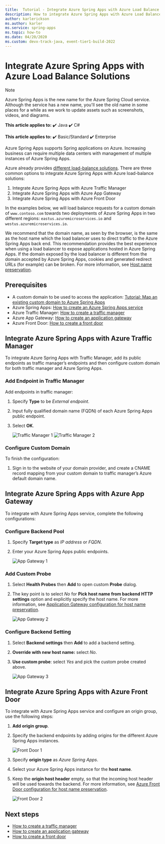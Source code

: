 ```yaml
---
title:  Tutorial - Integrate Azure Spring Apps with Azure Load Balance Solutions
description: How to integrate Azure Spring Apps with Azure Load Balance Solutions
author: karlerickson
ms.author: karler
ms.service: spring-apps
ms.topic: how-to
ms.date: 04/20/2020
ms.custom: devx-track-java, event-tier1-build-2022
---
```


# Integrate Azure Spring Apps with Azure Load Balance Solutions

> [!NOTE]
> Azure Spring Apps is the new name for the Azure Spring Cloud service. Although the service has a new name, you'll see the old name in some places for a while as we work to update assets such as screenshots, videos, and diagrams.

**This article applies to:** ✔️ Java ✔️ C#

**This article applies to:** ✔️ Basic/Standard ✔️ Enterprise

Azure Spring Apps supports Spring applications on Azure. Increasing business can require multiple data centers with management of multiple instances of Azure Spring Apps.

Azure already provides [different load-balance solutions](/azure/architecture/guide/technology-choices/load-balancing-overview). There are three common options to integrate Azure Spring Apps with Azure load-balance solutions:

1. Integrate Azure Spring Apps with Azure Traffic Manager
1. Integrate Azure Spring Apps with Azure App Gateway
1. Integrate Azure Spring Apps with Azure Front Door

In the examples below, we will load balance requests for a custom domain of `www.contoso.com` towards two deployments of Azure Spring Apps in two different regions: `eastus.azuremicroservices.io` and `westus.azuremicroservices.io`.

We recommend that the domain name, as seen by the browser, is the same as the host name which the load balancer uses to direct traffic to the Azure Spring Apps back end. This recommendation provides the best experience when using a load balancer to expose applications hosted in Azure Spring Apps. If the domain exposed by the load balancer is different from the domain accepted by Azure Spring Apps, cookies and generated redirect URLs (for example) can be broken. For more information, see [Host name preservation](/azure/architecture/best-practices/host-name-preservation).

## Prerequisites

* A custom domain to be used to access the application: [Tutorial: Map an existing custom domain to Azure Spring Apps](./tutorial-custom-domain.md)
* Azure Spring Apps: [How to create an Azure Spring Apps service](./quickstart.md)
* Azure Traffic Manager: [How to create a traffic manager](../traffic-manager/quickstart-create-traffic-manager-profile.md)
* Azure App Gateway: [How to create an application gateway](../application-gateway/quick-create-portal.md)
* Azure Front Door: [How to create a front door](../frontdoor/quickstart-create-front-door.md)

## Integrate Azure Spring Apps with Azure Traffic Manager

To integrate Azure Spring Apps with Traffic Manager, add its public endpoints as traffic manager’s endpoints and then configure custom domain for both traffic manager and Azure Spring Apps.

### Add Endpoint in Traffic Manager

Add endpoints in traffic manager:

1. Specify **Type** to be *External endpoint*.
1. Input fully qualified domain name (FQDN) of each Azure Spring Apps public endpoint.
1. Select **OK**.

    ![Traffic Manager 1](media/spring-cloud-load-balancers/traffic-manager-1.png)
    ![Traffic Manager 2](media/spring-cloud-load-balancers/traffic-manager-2.png)

### Configure Custom Domain

To finish the configuration:

1. Sign in to the website of your domain provider, and create a CNAME record mapping from your custom domain to traffic manager’s Azure default domain name.

## Integrate Azure Spring Apps with Azure App Gateway

To integrate with Azure Spring Apps service, complete the following configurations:

### Configure Backend Pool

1. Specify **Target type** as *IP address* or *FQDN*.
1. Enter your Azure Spring Apps public endpoints.

    ![App Gateway 1](media/spring-cloud-load-balancers/app-gateway-1.png)

### Add Custom Probe

1. Select **Health Probes** then **Add** to open custom **Probe** dialog.
1. The key point is to select *No* for **Pick host name from backend HTTP settings** option and explicitly specify the host name. For more information, see [Application Gateway configuration for host name preservation](/azure/architecture/best-practices/host-name-preservation#application-gateway).

    ![App Gateway 2](media/spring-cloud-load-balancers/app-gateway-2.png)

### Configure Backend Setting

1. Select **Backend settings** then **Add** to add a backend setting.
1. **Override with new host name:** select *No*.
1. **Use custom probe**: select *Yes* and pick the custom probe created above.

    ![App Gateway 3](media/spring-cloud-load-balancers/app-gateway-3.png)

## Integrate Azure Spring Apps with Azure Front Door

To integrate with Azure Spring Apps service and configure an origin group, use the following steps:

1. **Add origin group**.
1. Specify the backend endpoints by adding origins for the different Azure Spring Apps instances.

    ![Front Door 1](media/spring-cloud-load-balancers/front-door-1.png)

1. Specify **origin type** as *Azure Spring Apps*.
1. Select your Azure Spring Apps instance for the **host name**.
1. Keep the **origin host header** empty, so that the incoming host header will be used towards the backend. For more information, see [Azure Front Door configuration for host name preservation](/azure/architecture/best-practices/host-name-preservation#azure-front-door).

    ![Front Door 2](media/spring-cloud-load-balancers/front-door-2.png)

## Next steps

* [How to create a traffic manager](../traffic-manager/quickstart-create-traffic-manager-profile.md)
* [How to create an application gateway](../application-gateway/quick-create-portal.md)
* [How to create a front door](../frontdoor/quickstart-create-front-door.md)

